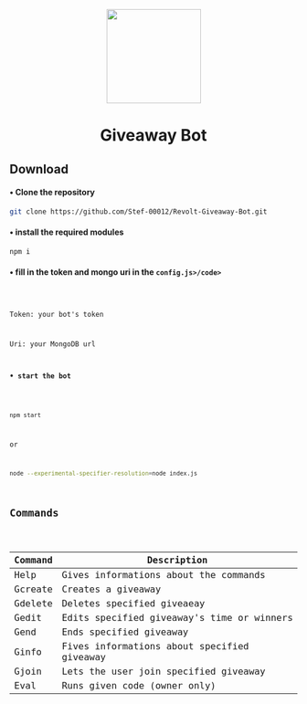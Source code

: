 <p align="center"><img src="https://autumn.revolt.chat/avatars/BQ3Azb6_b3C8Oa3zp9reCt-M8SArFSQ4nO46YO6N7S/AddText_03-08-10.48.12.png" width="165px" height="165px"></p>
<h1 align="center">Giveaway Bot</h1>

<h2>Download</h2>
<h4>• Clone the repository</h4>

```bash
git clone https://github.com/Stef-00012/Revolt-Giveaway-Bot.git
```

<h4>• install the required modules</h4>

```bash
npm i
```

<h4>• fill in the token and mongo uri in the <code>config.js>/code></h4>

Token: your bot's token

Uri: your MongoDB url

<h4>• start the bot</h4>

```bash
npm start
```
or
```bash
node --experimental-specifier-resolution=node index.js
```

<h2>Commands</h2>

Command | Description
------- | -----------
Help    | Gives informations about the commands
Gcreate | Creates a giveaway
Gdelete | Deletes specified giveaeay
Gedit   | Edits specified giveaway's time or winners
Gend    | Ends specified giveaway
Ginfo   | Fives informations about specified giveaway
Gjoin   | Lets the user join specified giveaway
Eval    | Runs given code (owner only)
